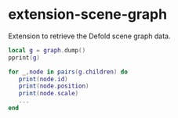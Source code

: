 # extension-scene-graph
Extension to retrieve the Defold scene graph data.

```lua
local g = graph.dump()
pprint(g)

for _,node in pairs(g.children) do
   print(node.id)
   print(node.position)
   print(node.scale)
   ...
end
```
